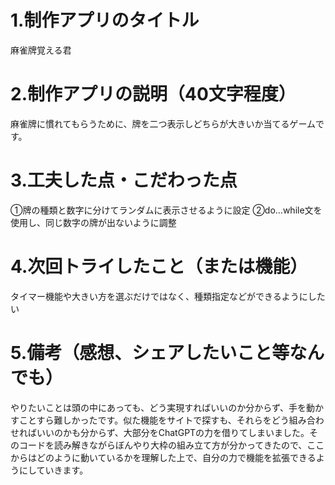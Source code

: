 # 1.制作アプリのタイトル
麻雀牌覚える君

# 2.制作アプリの説明（40文字程度）
麻雀牌に慣れてもらうために、牌を二つ表示しどちらが大きいか当てるゲームです。

# 3.工夫した点・こだわった点
①牌の種類と数字に分けてランダムに表示させるように設定 ②do…while文を使用し、同じ数字の牌が出ないように調整

# 4.次回トライしたこと（または機能）
タイマー機能や大きい方を選ぶだけではなく、種類指定などができるようにしたい

# 5.備考（感想、シェアしたいこと等なんでも）
やりたいことは頭の中にあっても、どう実現すればいいのか分からず、手を動かすことすら難しかったです。似た機能をサイトで探すも、それらをどう組み合わせればいいのかも分からず、大部分をChatGPTの力を借りてしまいました。そのコードを読み解きながらぼんやり大枠の組み立て方が分かってきたので、ここからはどのように動いているかを理解した上で、自分の力で機能を拡張できるようにしていきます。